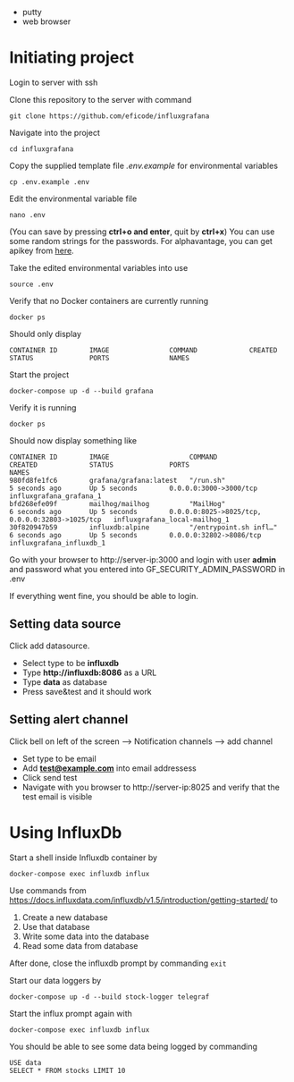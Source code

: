 * putty
* web browser

# Initiating project
Login to server with ssh

Clone this repository to the server with command

    git clone https://github.com/eficode/influxgrafana

Navigate into the project

    cd influxgrafana

Copy the supplied template file *.env.example* for environmental variables

    cp .env.example .env

Edit the environmental variable file

    nano .env

(You can save by pressing **ctrl+o and enter**, quit by **ctrl+x**)
You can use some random strings for the passwords. For alphavantage, you
can get apikey from [here](https://www.alphavantage.co/support/).

Take the edited environmental variables into use

    source .env

Verify that no Docker containers are currently running

    docker ps

Should only display

    CONTAINER ID        IMAGE               COMMAND             CREATED             STATUS              PORTS               NAMES

Start the project

    docker-compose up -d --build grafana

Verify it is running

    docker ps

Should now display something like

    CONTAINER ID        IMAGE                    COMMAND                  CREATED             STATUS              PORTS                                             NAMES
    980fd8fe1fc6        grafana/grafana:latest   "/run.sh"                5 seconds ago       Up 5 seconds        0.0.0.0:3000->3000/tcp                            influxgrafana_grafana_1
    bfd268efe09f        mailhog/mailhog          "MailHog"                6 seconds ago       Up 5 seconds        0.0.0.0:8025->8025/tcp, 0.0.0.0:32803->1025/tcp   influxgrafana_local-mailhog_1
    30f820947b59        influxdb:alpine          "/entrypoint.sh infl…"   6 seconds ago       Up 5 seconds        0.0.0.0:32802->8086/tcp                           influxgrafana_influxdb_1


Go with your browser to http://server-ip:3000 and login with user **admin** and password what you entered into GF_SECURITY_ADMIN_PASSWORD in .env

If everything went fine, you should be able to login.

## Setting data source
Click add datasource.

* Select type to be **influxdb**
* Type **http://influxdb:8086** as a URL
* Type **data** as database
* Press save&test and it should work

## Setting alert channel
Click bell on left of the screen --> Notification channels --> add channel

* Set type to be email
* Add **test@example.com** into email addressess
* Click send test
* Navigate with you browser to http://server-ip:8025 and verify that the test email is visible


# Using InfluxDb
Start a shell inside Influxdb container by

    docker-compose exec influxdb influx


Use commands from https://docs.influxdata.com/influxdb/v1.5/introduction/getting-started/
to 

1. Create a new database
2. Use that database
3. Write some data into the database
4. Read some data from database

After done, close the influxdb prompt by commanding ```exit```

Start our data loggers by

    docker-compose up -d --build stock-logger telegraf

Start the influx prompt again with

    docker-compose exec influxdb influx

You should be able to see some data being logged by commanding

    USE data
    SELECT * FROM stocks LIMIT 10